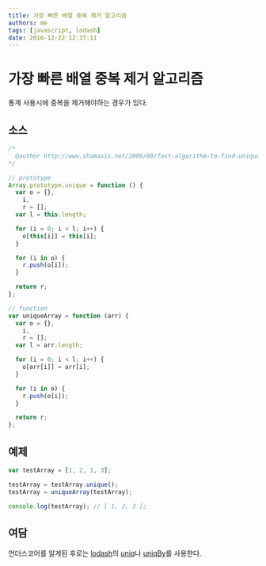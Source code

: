 ```yaml
---
title: 가장 빠른 배열 중복 제거 알고리즘
authors: me
tags: [javascript, lodash]
date: 2016-12-22 12:37:11
---
```


# 가장 빠른 배열 중복 제거 알고리즘

통계 사용시에 중복을 제거해야하는 경우가 있다.

## 소스

```js
/*
  @author http://www.shamasis.net/2009/09/fast-algorithm-to-find-unique-items-in-javascript-array/
*/

// prototype
Array.prototype.unique = function () {
  var o = {},
    i,
    r = [];
  var l = this.length;

  for (i = 0; i < l; i++) {
    o[this[i]] = this[i];
  }

  for (i in o) {
    r.push(o[i]);
  }

  return r;
};

// function
var uniqueArray = function (arr) {
  var o = {},
    i,
    r = [];
  var l = arr.length;

  for (i = 0; i < l; i++) {
    o[arr[i]] = arr[i];
  }

  for (i in o) {
    r.push(o[i]);
  }

  return r;
};
```

## 예제

```javascript
var testArray = [1, 2, 1, 3];

testArray = testArray.unique();
testArray = uniqueArray(testArray);

console.log(testArray); // [ 1, 2, 3 ];
```

## 여담

언더스코어를 알게된 후로는 [lodash](https://lodash.com/)의 [uniq](https://lodash.com/docs/4.17.2#uniq)나 [uniqBy](https://lodash.com/docs/4.17.2#uniqBy)를 사용한다.
